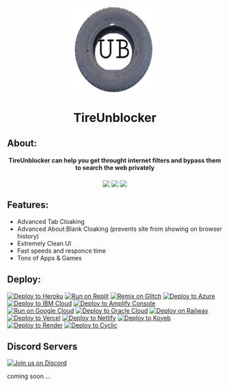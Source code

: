 <p align="center"><img src="/static/apple-touch-icon.png" height="200px" width="200px">
</p>

<h1 align="center">TireUnblocker</h1> 

## About:
<div align="center"><h4 align="center">TireUnblocker can help you get throught internet filters and bypass them to search the web privately</h3>
<a align="center" href="" alt="Made with NodeJS"><img align="center" src="https://img.shields.io/badge/Made%20with-Node.JS-6DA55F?style=for-the-badge&logo=node.js&logoColor=white"></a> 
<a align="center" href="https://github.com/wheels522/TireUnblocker/issues/" alt="GitHub issues"><img align="center" src="https://img.shields.io/github/issues/wheels522/TireUnblocker?style=for-the-badge"></a>
<a align="center" href="https://github.com/wheels522/TireUnblocker/graphs/contributors/" alt=""><img align="center" src="https://img.shields.io/github/contributors/TireNetwork/TireUnblocker?style=for-the-badge"></a>
</div>

## Features:
- Advanced Tab Cloaking
- Advanced About:Blank Cloaking (prevents site from showing on browser history)
- Extremely Clean UI
- Fast speeds and responce time
- Tons of Apps & Games

## Deploy:
[![Deploy to Heroku](https://binbashbanana.github.io/deploy-buttons/buttons/remade/heroku.svg)](https://heroku.com/deploy/?template=https://github.com/TireNetwork/TireUnblocker)
[![Run on Replit](https://binbashbanana.github.io/deploy-buttons/buttons/remade/replit.svg)](https://replit.com/github/TireNetwork/TireUnblocker)
[![Remix on Glitch](https://binbashbanana.github.io/deploy-buttons/buttons/remade/glitch.svg)](https://glitch.com/edit/#!/import/github/TireNetwork/TireUnblocker)
[![Deploy to Azure](https://binbashbanana.github.io/deploy-buttons/buttons/remade/azure.svg)](https://portal.azure.com/#create/Microsoft.Template/uri/https%3A%2F%2Fraw.githubusercontent.com%2FAzure%2Fazure-quickstart-templates%2Fmaster%2Fquickstarts%2Fmicrosoft.web%2Fwebapp-linux-node%2Fazuredeploy.json)
[![Deploy to IBM Cloud](https://binbashbanana.github.io/deploy-buttons/buttons/remade/ibmcloud.svg)](https://cloud.ibm.com/devops/setup/deploy?repository=https://github.com/TireNetwork/TireUnblocker)
[![Deploy to Amplify Console](https://binbashbanana.github.io/deploy-buttons/buttons/remade/amplifyconsole.svg)](https://console.aws.amazon.com/amplify/home#/deploy?repo=https://github.com/TireNetwork/TireUnblocker)
[![Run on Google Cloud](https://binbashbanana.github.io/deploy-buttons/buttons/remade/googlecloud.svg)](https://deploy.cloud.run/?git_repo=https://github.com/TireNetwork/TireUnblocker)
[![Deploy to Oracle Cloud](https://binbashbanana.github.io/deploy-buttons/buttons/remade/oraclecloud.svg)](https://cloud.oracle.com/resourcemanager/stacks/create?zipUrl=https://github.com/TireNetwork/TireUnblocker/archive/refs/heads/main.zip)
[![Deploy on Railway](https://binbashbanana.github.io/deploy-buttons/buttons/remade/railway.svg)](https://railway.app/new/template?template=https://github.com/TireNetwork/TireUnblocker)
[![Deploy to Vercel](https://binbashbanana.github.io/deploy-buttons/buttons/remade/vercel.svg)](https://vercel.com/new/clone?repository-url=https://github.com/TireNetwork/TireUnblocker)
[![Deploy to Netlify](https://binbashbanana.github.io/deploy-buttons/buttons/remade/netlify.svg)](https://app.netlify.com/start/deploy?repository=https://github.com/TireNetwork/TireUnblocker)
[![Deploy to Koyeb](https://binbashbanana.github.io/deploy-buttons/buttons/remade/koyeb.svg)](https://app.koyeb.com/deploy?type=git&repository=github.com/TireNetwork/TireUnblocker&branch=main&name=deploy-buttons)
[![Deploy to Render](https://binbashbanana.github.io/deploy-buttons/buttons/remade/render.svg)](https://render.com/deploy?repo=https://github.com/TireNetwork/TireUnblocker)
[![Deploy to Cyclic](https://binbashbanana.github.io/deploy-buttons/buttons/remade/cyclic.svg)](https://app.cyclic.sh/api/app/deploy/TireNetwork/TireUnblocker)

## Discord Servers

[![Join us on Discord](https://invidget.switchblade.xyz/kewl?theme=dark)](https://discord.gg/kewl)
<p>coming soon....</p>
